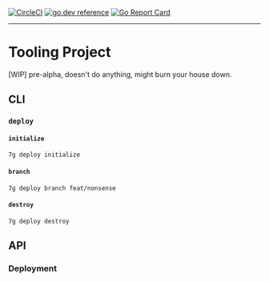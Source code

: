 [![CircleCI](https://circleci.com/gh/geoffjay/7g-tooling.svg?style=shield)](https://app.circleci.com/pipelines/github/geoffjay/7g-tooling)
[![go.dev reference](https://img.shields.io/badge/go.dev-reference-007d9c?logo=go&logoColor=white&style=flat-square)](https://pkg.go.dev/github.com/geoffjay/7g-tooling)
[![Go Report Card](https://goreportcard.com/badge/github.com/geoffjay/7g-tooling)](https://goreportcard.com/report/github.com/geoffjay/7g-tooling)

---

# Tooling Project

[WIP] pre-alpha, doesn't do anything, might burn your house down.

## CLI

### `deploy`

#### `initialize`

```shell
7g deploy initialize
```

#### `branch`

```shell
7g deploy branch feat/nonsense
```

#### `destroy`

```shell
7g deploy destroy
```

## API

### Deployment
